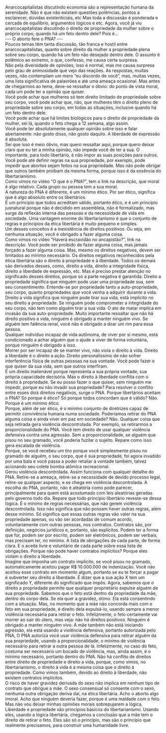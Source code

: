 Anarcocapitalistas discutindo economia são a representação humana da serenidade.
Não é que não existam questões polêmcias, pontos a esclarecer, dúvidas existenticiais, etc
Mas toda a discussão é ponderada e cercada de equilíbrio, argumentos lógicos e etc. 
Agora, você já viu anarcocapitalistas discutindo o direito de propriedade da mulher sobre o próprio corpo, quando há um feto dentro dele?  Pois é...  
--- O aborto fere o PNA? ---  
Poucos temas têm tanta discussão, tão franca e hostil entre anarcocapitalistas, quanto sobre direito da mulher a propriedade plena sobre seu corpo, quando há um feto não desejado dentro dele. 
O assunto é polêmico ao extremo, o que, confesso, me causa certa surpresa.  
Não pela diversidade de opiniões, isso é normal, mas me causa surpresa pelo grau de animosidade que vejo das reações. 
As respostas, muitas vezes, não contemplam um mero “eu discordo de você”, mas, muitas vezes, uma lista significativa de palavrões e até uma ameaça ocasional. 
Mas antes de chegarmos ao tema, deve-se ressaltar o óbvio: do ponto de vista moral, cada um pode ter a opinião que quiser.  
Você pode achar que mulheres só tem direito limitado de propriedade sobre seu corpo, você pode achar que, não, que mulheres têm o direito pleno de propriedade sobre seu corpo, em todas as situações, inclusive quando há um feto dentro dele.  
Você pode achar que há limites biológicos para o direito de propriedade da mulher, sei lá, quando o feto chega a 12 semana, algo assim.  
Você pode ter absolutamente qualquer opinião sobre isso e falar abertamente: não gosto disso, não gosto daquilo. A liberdade de expressão é absoluta.  
Sei que isso é meio óbvio, mas quero ressaltar aqui, porque quero deixar claro que eu ter a minha opinião, não impede você de ter a sua. 
O importante, para todo libertário, é não impor as suas posições para outros. Você pode até definir regras na sua propriedade, por exemplo, pode impedir que abortos sejam feitos na sua propriedade. 
Mas não pode obrigar que outros também proíbam da mesma forma, porque isso é da essência do libertarianismo.  
Como vimos no vídeo “O que é o PNA?”, tem o link na descrição, que moral é algo relativo. Cada grupo ou pessoa tem a sua moral.  
A natureza do PNA é diferente, é um mínimo ético. 
Por ser ético, significa que é algo absoluto entre os libertários.  
É um princípio que todos acreditam válido, portanto ético, e é um princípio jusnatural porque não é decidido em assembleia, não é formalizado, mas surge da reflexão interna das pessoas e da necessidade de vida em sociedade. 
Uma vantagem enorme do libertarianismo é que o conjunto de regras e princípios da ética libertária é muito pequeno e simples.  
Um desses conceitos é a inexistência de direitos positivos. 
Ou seja, em nenhuma situação, você é obrigado a fazer alguma coisa.  
Como vimos no vídeo “Haverá escravidão no ancapistão?”, link na descrição.
Você pode ser proibido de fazer alguma coisa, mas jamais forçado a fazer alguma coisa. 
Mas, mesmo os direitos negativos, devem ser limitados ao mínimo necessário. 
Os direitos negativos reconhecidos pela ética libertária são o direito à propriedade e à liberdade. 
Todos os demais são derivados desses, como, direito a vida, direito a integridade física, direito a liberdade de expressão, etc. 
Mas é preciso prestar atenção no significado desses direitos, porque só a parte negativa é garantida. 
Direito a propriedade significa que ninguém pode usar uma propriedade sua, sem seu consentimento. 
Entende-se por propriedade tanto a auto-propriedade, seu corpo, quanto propriedades que você venha a adquirir durante a vida. 
Direito a vida significa que ninguém pode tirar sua vida, está implícito no seu direito a propriedade. 
Se ninguém pode comprometer a integridade do seu corpo, não tem como alguém tirar a sua vida. 
O ato de matar implica em invasão da sua auto-propriedade. 
Muito importante ressaltar que não há direito positivo a vida, ninguém é obrigado a manter ninguém vivo. 
Se alguém tem falência renal, você não é obrigado a doar um rim para essa pessoa.  
Qualquer indivíduo incapaz de vida autônoma, de viver por si mesmo, está condicionado a achar alguém que o ajude a viver de forma voluntária, porque ninguém é obrigado a isso.  
Morrer por ser incapaz de se manter vivo, não viola o direito à vida. 
Direito a liberdade é o direito a ação. 
Direito personalíssimo de não sofrer interferência física de outras pessoas na sua vontade. Você pode fazer o que quiser da sua vida, sem que outros interfiram.  
É um direito inalienável porque representa a sua própria vontade, sua própria capacidade decisória.
Mas o direito à liberdade conflita com o direito à propriedade. 
Se eu posso fazer o que quiser, sem ninguém me impedir, porque eu não invadir sua propriedade?
Para resolver o conflito entre esses dois direitos negativos, surge o PNA. 
Porque libertários aceitam o PNA? Só porque é ético? Só porque todos concordam que é válido? 
Não. Porque é um mínimo ético.  
Porque, além de ser ético, é o mínimo conjunto de diretrizes capaz de permitir convivência humana numa sociedade. 
Poderíamos retirar do PNA alguma coisa e ainda viver em paz em sociedade? 
Não. Qualquer coisa que seja retirada gera violência descontrolada. 
Por exemplo, se retirarmos a proporcionalidade do PNA. Você tem direito de usar qualquer violência defensiva contra uma agressão. 
Sem a proporcionalidade, se alguém que pisou no seu gramado, você poderia fuzilar o sujeito. 
Repare como isso gera escalada de violência.  
Porque, se você recebeu um tiro porque você simplesmente pisou no gramado de alguém,
o seu corpo, que é sua propriedade, foi agora invadido por uma bala e você passa a poder retaliar à vontade também, 
talvez acionando seu colete bomba atômica recreacional.  
Gerou violência descontrolada. 
Assim funciona com qualquer detalhe do PNA. 
Retire-se a ameaça, retire-se a necessidade de devido processo legal, retire-se qualquer aspecto, e se chega em violência descontrolada. 
A escolha do PNA, portanto, não é aleatória como pode parecer, principalmente para quem está acostumado com leis aleatórias geradas pelo governo todo dia. 
Repare que todo princípio libertário reveste-se dessa lógica. 
É o mínimo de regras necessárias, que não gerem violência descontrolada. 
Isso não significa que não possam haver outras regras, além desse mínimo. 
Só significa que essas outras regras vão valer na sua propriedade apenas, ou vão ser acordadas de comum acordo, voluntariamente com outras pessoas, nos contratos.
Contratos são, por definição, negócios jurídicos e, portanto, são explícitos. 
Podem ter a forma que for, podem ser por escrito, podem ser eletrônicos, podem ser verbais, mas precisam ter, no mínimo. 
A lista de obrigações de cada parte, de forma clara. E o aceite livre e voluntário de cada parte sobre essa lista de obrigações. 
Porque não pode haver contratos implícitos? Porque eles violam o direito a liberdade.  
Imagine que imponha um contrato implícito, se você pisou no gramado, automaticamente aceitou pagar R$ 10.000.000 de indenização. 
Você não aceitou esse contrato em momento algum, portanto se eu te forçar a pagar é subverter seu direito a liberdade. 
É dizer que a sua ação X tem um significado Y, diferente do significado que impôs.
Agora, sabemos que o direito a propriedade permite que qualquer proprietário expulse alguém de sua propriedade.
Sabemos que o feto está dentro da propriedade da mãe, dentro do corpo dela.
Se ela quer a gravidez, ótimo. Ela está consentindo com a situação.
Mas, no momento que a mãe não concorda mais com o feto em sua propriedade, é direito dela expulsá-lo, usando sempre a menor violência necessária para retirar o feto. 
Infelizmente, o feto certamente vai morrer ao sair do útero, mas veja: não há direitos positivos. 
Ninguém é obrigado a manter ninguém vivo. 
A mãe também não está iniciando agressão, ela está usando a violência defensiva, portanto autorizada pelo PNA, 
O PNA autoriza você usar violência defensiva para retirar alguém da sua propriedade, usando a proporcionalidade, o mínimo de violência necessário para retirar a outra pessoa de lá.
Infelizmente, no caso do feto, costuma ser necessário um bocado de violência, mas, ainda assim, é o mínimo necessário, portanto dentro do PNA. 
Não há conflito de direitos entre direito de propriedade e direito a vida, porque, como vimos, no libertarianismo, o direito à vida é a mesma coisa que o direito à propriedade. 
Como vimos também, devido ao direito à liberdade, não existem contratos implícitos.  
O risco de haver gravidez derivada do sexo não implica em nenhum tipo de contrato que obrigue a mãe. 
O sexo consensual só consente com o sexo, nenhuma outra obrigação deriva daí, na ética libertária. 
Acho o aborto algo imoral. 
Acho que ninguém deveria fazer, porque é uma maldade com o feto. Mas não vou deixar minhas opiniões morais sobrepujarem a lógica.
Liberdade e propriedade são princípios básicos do libertarianismo.
Usando eles, usando a lógica libertária, chegamos a conclusão que a mãe tem o direito de retirar o feto.
Eles são só o princípio, 
mas são o princípio que realmente precisamos, para construir uma humanidade livre.
